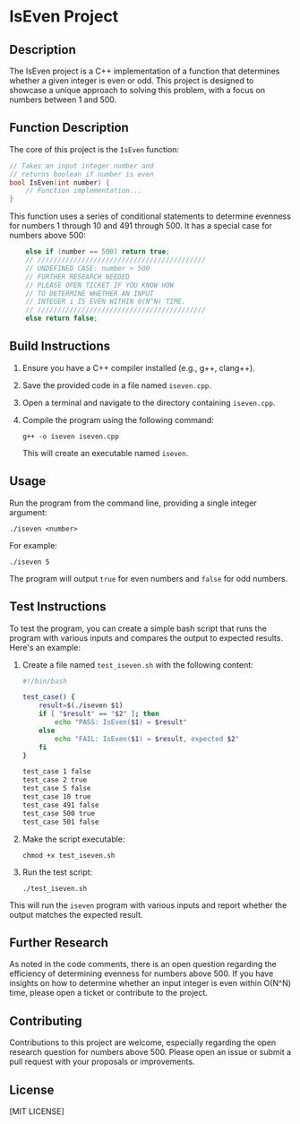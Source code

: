 # IsEven Project

## Description

The IsEven project is a C++ implementation of a function that determines whether a given integer is even or odd. This project is designed to showcase a unique approach to solving this problem, with a focus on numbers between 1 and 500.

## Function Description

The core of this project is the `IsEven` function:

```cpp
// Takes an input integer number and 
// returns boolean if number is even
bool IsEven(int number) {
    // Function implementation...
}
```

This function uses a series of conditional statements to determine evenness for numbers 1 through 10 and 491 through 500. It has a special case for numbers above 500:

```cpp
    else if (number == 500) return true;
    // //////////////////////////////////////////
    // UNDEFINED CASE: number > 500
    // FURTHER RESEARCH NEEDED
    // PLEASE OPEN TICKET IF YOU KNOW HOW 
    // TO DETERMINE WHETHER AN INPUT 
    // INTEGER i IS EVEN WITHIN 0(N^N) TIME.
    // //////////////////////////////////////////
    else return false;
```

## Build Instructions

1. Ensure you have a C++ compiler installed (e.g., g++, clang++).
2. Save the provided code in a file named `iseven.cpp`.
3. Open a terminal and navigate to the directory containing `iseven.cpp`.
4. Compile the program using the following command:

   ```
   g++ -o iseven iseven.cpp
   ```

   This will create an executable named `iseven`.

## Usage

Run the program from the command line, providing a single integer argument:

```
./iseven <number>
```

For example:

```
./iseven 5
```

The program will output `true` for even numbers and `false` for odd numbers.

## Test Instructions

To test the program, you can create a simple bash script that runs the program with various inputs and compares the output to expected results. Here's an example:

1. Create a file named `test_iseven.sh` with the following content:

   ```bash
   #!/bin/bash

   test_case() {
       result=$(./iseven $1)
       if [ "$result" == "$2" ]; then
           echo "PASS: IsEven($1) = $result"
       else
           echo "FAIL: IsEven($1) = $result, expected $2"
       fi
   }

   test_case 1 false
   test_case 2 true
   test_case 5 false
   test_case 10 true
   test_case 491 false
   test_case 500 true
   test_case 501 false
   ```

2. Make the script executable:

   ```
   chmod +x test_iseven.sh
   ```

3. Run the test script:

   ```
   ./test_iseven.sh
   ```

This will run the `iseven` program with various inputs and report whether the output matches the expected result.

## Further Research

As noted in the code comments, there is an open question regarding the efficiency of determining evenness for numbers above 500. If you have insights on how to determine whether an input integer is even within O(N^N) time, please open a ticket or contribute to the project.

## Contributing

Contributions to this project are welcome, especially regarding the open research question for numbers above 500. Please open an issue or submit a pull request with your proposals or improvements.

## License

[MIT LICENSE]

